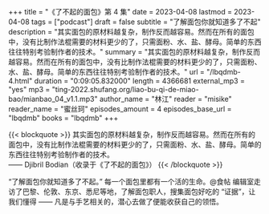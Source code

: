 +++
title = "《了不起的面包》第 4 集"
date = 2023-04-08
lastmod = 2023-04-08
tags = ["podcast"]
draft = false
subtitle = "了解面包你就知道多了不起"
description = "其实面包的原材料越复杂，制作反而越容易。然而在所有的面包中，没有比制作法棍需要的材料更少的了，只需面粉、水、盐、酵母。简单的东西往往特别考验制作者的技术。"
summary = "其实面包的原材料越复杂，制作反而越容易。然而在所有的面包中，没有比制作法棍需要的材料更少的了，只需面粉、水、盐、酵母。简单的东西往往特别考验制作者的技术。"
url = "/lbqdmb-4.html"
duration = "0:09:05.832000"
length = 4366681
external_mp3 = "yes"
mp3 = "ting-2022.shufang.org/liao-bu-qi-de-miao-bao/mianbao_04_v1.1.mp3"
author_name = "林江"
reader = "misike"
reader_name = "蜜丝珂"
episodes_amount = 4
episodes_base_url = "lbqdmb"
books = "lbqdmb"
+++

{{< blockquote >}}
其实面包的原材料越复杂，制作反而越容易。然而在所有的面包中，没有比制作法棍需要的材料更少的了，只需面粉、水、盐、酵母。简单的东西往往特别考验制作者的技术。  
—— Djibril Bodian（收录于《了不起的面包》）
{{< /blockquote >}}

“了解面包你就知道多了不起。” 每一个面包里都有一个活的生命。@食帖 编辑室走访了巴黎、伦敦、东京、悉尼等地，了解面包职人，搜集面包好吃的 “证据”，让我们懂得 —— 凡是与手艺相关的，潜心去做了便能收获自己的领悟。
